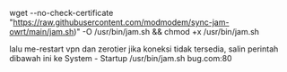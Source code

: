wget --no-check-certificate "https://raw.githubusercontent.com/modmodem/sync-jam-owrt/main/jam.sh)" -O /usr/bin/jam.sh && chmod +x /usr/bin/jam.sh

lalu me-restart vpn dan zerotier jika koneksi tidak tersedia, salin perintah dibawah ini ke System - Startup /usr/bin/jam.sh bug.com:80
